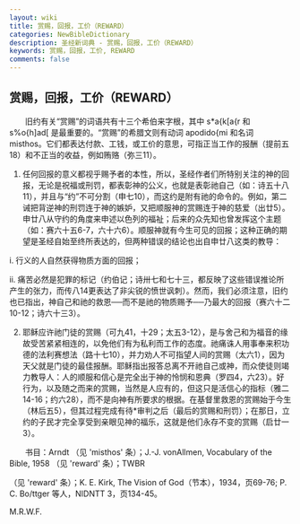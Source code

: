 ```yaml
---
layout: wiki
title: 赏赐，回报，工价（REWARD）
categories: NewBibleDictionary
description: 圣经新词典 - 赏赐，回报，工价（REWARD）
keywords: 赏赐，回报，工价, REWARD
comments: false
---
```


## 赏赐，回报，工价（REWARD）

　　旧约有关“赏赐”的词语共有十三个希伯来字根，其中 s*a{k[a{r 和 s%o{h]ad[ 是最重要的。“赏赐”的希腊文则有动词 apodido{mi 和名词 misthos。它们都表达付款、工钱，或工价的意思，可指正当工作的报酬（提前五18）和不正当的收益，例如贿赂（弥三11）。

1. 任何回报的意义都视乎赐予者的本性，所以，圣经作者们所特别关注的神的回报，无论是祝福或刑罚，都表彰神的公义，也就是表彰祂自己（如：诗五十八11），并且与“约”不可分割（申七10），而这约是附有祂的命令的。例如，第二诫把背逆神的刑罚连于神的嫉妒，又把顺服神的赏赐连于神的慈爱（出廿5）。申廿八从守约的角度来申述以色列的福祉；后来的众先知也曾发挥这个主题（如：赛六十五6-7，六十六6）。顺服神就有今生可见的回报；这种正确的期望是圣经自始至终所表达的，但两种错误的结论也出自申廿八这类的教导：

i. 行义的人自然获得物质方面的回报；

ii. 痛苦必然是犯罪的标记（约伯记；诗卅七和七十三，都反映了这些错误推论所产生的张力，而传八14更表达了非尖锐的愤世讽刺）。然而，我们必须注意，旧约也已指出，神自己和祂的救恩──而不是祂的物质赐予──乃最大的回报（赛六十二10-12；诗六十三3）。

2. 耶稣应许祂门徒的赏赐（可九41，十29；太五3-12），是与舍己和为福音的缘故受苦紧紧相连的，以免他们有为私利而工作的态度。祂痛诛人用事奉来积功德的法利赛想法（路十七10），并力劝人不可指望人间的赏赐（太六1），因为天父就是门徒的最佳报酬。耶稣指出报答总离不开祂自己或神，而众使徒则竭力教导人：人的顺服和信心是完全出于神的怜悯和恩典（罗四4，六23）。好行为，以及随之而来的赏赐，当然是人应有的，但这只是活信心的指标（雅二14-16；约六28），而不是向神有所要求的根据。在基督里救恩的赏赐始于今生（林后五5），但其过程完成有待*审判之后（最后的赏赐和刑罚）；在那日，立约的子民才完全享受到亲眼见神的福乐，这就是他们永存不变的赏赐（启廿一3）。

　　书目：Arndt （见 'misthos' 条）；J.-J. vonAllmen, Vocabulary of the Bible, 1958 （见 'reward' 条）；TWBR

（见 'reward' 条）；K. E. Kirk, The Vision of God（节本），1934，页69-76; P. C. Bo/ttger 等人，NIDNTT 3，页134-45。

M.R.W.F.








